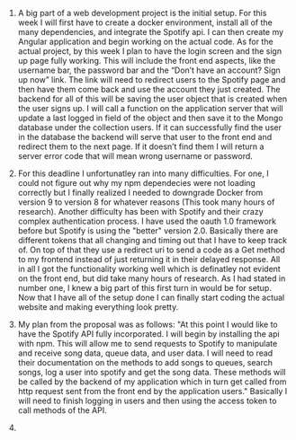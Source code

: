 1. A big part of a web development project is the initial setup. For this week I will first have to create a docker environment, install all of the many dependencies, and integrate the Spotify api. I can then create my Angular application and begin working on the actual code. As for the actual project, by this week I plan to have the login screen and the sign up page fully working. This will include the front end aspects, like the username bar, the password bar and the “Don’t have an account? Sign up now” link. The link will need to redirect users to the Spotify page and then have them come back and use the account they just created. The backend for all of this will be saving the user object that is created when the user signs up. I will call a function on the application server that will update a last logged in field of the object and then save it to the Mongo database under the collection users. If it can successfully find the user in the database the backend will serve that user to the front end and redirect them to the next page. If it doesn’t find them I will return a server error code that will mean wrong username or password.

2. For this deadline I unfortunatley ran into many difficulties. For one, I could not figure out why my npm dependecies were not loading correctly but I finally realized I needed to downgrade Docker from version 9 to version 8 for whatever reasons (This took many hours of research). Another difficulty has been with Spotify and their crazy complex authentication process. I have used the oauth 1.0 framework before but Spotify is using the "better" version 2.0. Basically there are different tokens that all changing and timing out that I have to keep track of. On top of that they use a redirect uri to send a code as a Get method to my frontend instead of just returning it in their delayed response. All in all I got the functionality working well which is definatley not evident on the front end, but did take many hours of research. As I had stated in number one, I knew a big part of this first turn in would be for setup. Now that I have all of the setup done I can finally start coding the actual website and making everything look pretty. 

3. My plan from the proposal was as follows: "At this point I would like to have the Spotify API fully incorporated. I will begin by installing the api with npm. This will allow me to send requests to Spotify to manipulate and receive song data, queue data, and user data. I will need to read their documentation on the methods to add songs to queues, search songs, log a user into spotify and get the song data. These methods will be called by the backend of my application which in turn get called from http request sent from the front end by the application users." Basically I will need to finish logging in users and then using the access token to call methods of the API. 

4. 